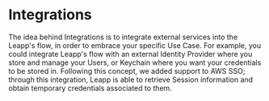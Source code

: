 # Integrations

The idea behind Integrations is to integrate external services into the Leapp's flow, in order to embrace your specific Use Case.
For example, you could integrate Leapp's flow with an external Identity Provider where you store and manage your Users, or Keychain where you want your credentials to be stored in.
Following this concept, we added support to AWS SSO; through this integration, Leapp is able to retrieve Session information and obtain temporary credentials associated to them.
